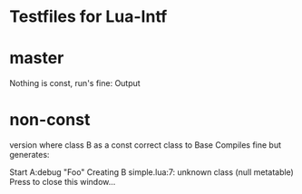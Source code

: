 


Testfiles for Lua-Intf
===================


master
========
Nothing is const, run's fine: Output

non-const
========
version where class B as a const correct class to Base
Compiles fine but generates:

Start
A:debug "Foo"
Creating B
simple.lua:7: unknown class (null metatable)
Press <RETURN> to close this window...



